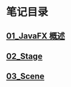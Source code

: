 # 笔记目录

## [01_JavaFX 概述](./readme/01_JavaFX%20概述.md)

## [02_Stage](./readme/02_Stage.md)

## [03_Scene](./readme/03_Scene.md)
